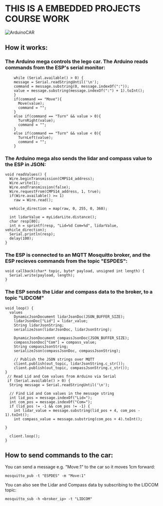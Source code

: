 # THIS IS A EMBEDDED PROJECTS COURSE WORK
![ArduinoCAR](https://user-images.githubusercontent.com/99414068/235167137-bd5eecf7-2390-449f-8e47-9786a0cf8cd6.jpeg)

## How it works:

### The Arduino mega controls the lego car. The Arduino reads commands from the ESP's serial monitor:
```
    while (Serial.available() > 0) {
    message = Serial.readStringUntil('\n');
    command = message.substring(0, message.indexOf(":"));
    value = message.substring(message.indexOf(":") + 1).toInt();
    }
    if(command == "Move"){
      Move(value);
      command = "";
    }
    else if(command == "Turn" && value > 0){
      TurnRight(value);
      command = "";
    }
    else if(command == "Turn" && value < 0){
      TurnLeft(value);
      command = "";
    }
```
### The Arduino mega also sends the lidar and compass value to the ESP in JSON:
```
void readValues() {
  Wire.beginTransmission(CMPS14_address);
  Wire.write(1);
  Wire.endTransmission(false);
  Wire.requestFrom(CMPS14_address, 1, true);
  if(Wire.available() >= 1)
    raw = Wire.read();
   
  vehicle_direction = map(raw, 0, 255, 0, 360);

  int lidarValue = myLidarLite.distance();
  char resp[80];
  int n = sprintf(resp, "Lid=%d Com=%d", lidarValue, vehicle_direction);
  Serial.println(resp);
  delay(100);
}
```
### The ESP is connected to an MQTT Mosquitto broker, and the ESP recieves commands from the topic "ESPDES":

```
void callback(char* topic, byte* payload, unsigned int length) {
  Serial.write(payload, length);
}
```
### The ESP sends the Lidar and compass data to the broker, to a topic "LIDCOM"
```
void loop() {
  values
    DynamicJsonDocument lidarJsonDoc(JSON_BUFFER_SIZE);
    lidarJsonDoc["Lid"] = lidar_value;
    String lidarJsonString;
    serializeJson(lidarJsonDoc, lidarJsonString);

    DynamicJsonDocument compassJsonDoc(JSON_BUFFER_SIZE);
    compassJsonDoc["Com"] = compass_value;
    String compassJsonString;
    serializeJson(compassJsonDoc, compassJsonString);

    // Publish the JSON strings over MQTT
    client.publish(out_topic, lidarJsonString.c_str());
    client.publish(out_topic, compassJsonString.c_str());
} 
 // Read Lid and Com values from Arduino via Serial
 if (Serial.available() > 0) {
  String message = Serial.readStringUntil('\n');

  // Find Lid and Com values in the message string
  int lid_pos = message.indexOf("Lid=");
  int com_pos = message.indexOf("Com=");
  if (lid_pos != -1 && com_pos != -1) {
    int lidar_value = message.substring(lid_pos + 4, com_pos - 1).toInt();
    int compass_value = message.substring(com_pos + 4).toInt();

}

  client.loop();
}
```
## How to send commands to the car:
You can send a message e.g. "Move:1" to the car so it moves 1cm forward:
```
mosquitto_pub -t "ESPDES" -m "Move:1"
```
You can also see the Lidar and Compass data by subscribing to the LIDCOM topic:
```
mosquitto_sub -h <broker_ip> -t "LIDCOM"
```

